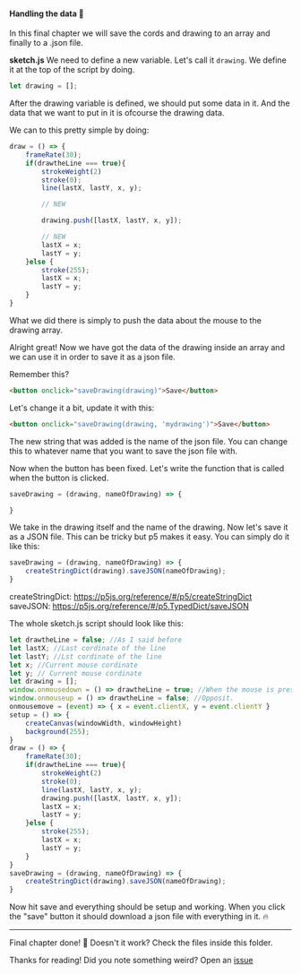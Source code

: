 #### Handling the data :banana:
In this final chapter we will save the cords and drawing to an array and finally to a .json file.

__sketch.js__
We need to define a new variable. Let's call it ```drawing```. We define it at the top of the script by doing.
```js
let drawing = [];
```

After the drawing variable is defined, we should put some data in it. And the data that we want to put in it is ofcourse the drawing data.

We can to this pretty simple by doing:
```js
draw = () => {
    frameRate(30);
    if(drawtheLine === true){
        strokeWeight(2)
        stroke(0);
        line(lastX, lastY, x, y);

        // NEW

        drawing.push([lastX, lastY, x, y]);

        // NEW
        lastX = x;
        lastY = y;
    }else {
        stroke(255);
        lastX = x;
        lastY = y;
    }
}
```
What we did there is simply to push the data about the mouse to the drawing array.

Alright great! Now we have got the data of the drawing inside an array and we can use it in order to save it as a json file.

Remember this?
```html
<button onclick="saveDrawing(drawing)">Save</button>
```
Let's change it a bit, update it with this:
```html
<button onclick="saveDrawing(drawing, 'mydrawing')">Save</button>
```
The new string that was added is the name of the json file. You can change this to whatever name that you want to save the json file with. 

Now when the button has been fixed. Let's write the function that is called when the button is clicked.
```js
saveDrawing = (drawing, nameOfDrawing) => {

}
```
We take in the drawing itself and the name of the drawing.
Now let's save it as a JSON file. This can be tricky but p5 makes it easy. You can simply do it like this:

```js
saveDrawing = (drawing, nameOfDrawing) => {
    createStringDict(drawing).saveJSON(nameOfDrawing);
}
```
createStringDict: https://p5js.org/reference/#/p5/createStringDict
saveJSON: https://p5js.org/reference/#/p5.TypedDict/saveJSON

The whole sketch.js script should look like this:
```js
let drawtheLine = false; //As I said before
let lastX; //Last cordinate of the line
let lastY; //Lst cordinate of the line
let x; //Current mouse cordinate
let y; // Current mouse cordinate
let drawing = [];
window.onmousedown = () => drawtheLine = true; //When the mouse is pressed we should change the draw the line variable
window.onmouseup = () => drawtheLine = false; //Opposit.
onmousemove = (event) => { x = event.clientX, y = event.clientY }
setup = () => {
    createCanvas(windowWidth, windowHeight)
    background(255);
}
draw = () => {
    frameRate(30);
    if(drawtheLine === true){
        strokeWeight(2)
        stroke(0);
        line(lastX, lastY, x, y);
        drawing.push([lastX, lastY, x, y]);
        lastX = x;
        lastY = y;
    }else {
        stroke(255);
        lastX = x;
        lastY = y;
    }
}
saveDrawing = (drawing, nameOfDrawing) => {
    createStringDict(drawing).saveJSON(nameOfDrawing);
}
```

Now hit save and everything should be setup and working. When you click the "save" button it should download a json file with everything in it. :fire:


---
Final chapter done! :apple:
Doesn't it work? Check the files inside this folder. 

Thanks for reading! Did you note something weird? Open an [issue](https://github.com/ThunbergOlle/p5js-savedrawings-tutorial/issues)
